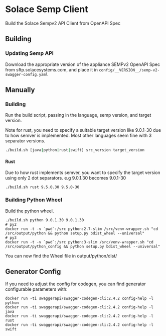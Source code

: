 # Solace Semp Client

Build the Solace Sempv2 API Client from OpenAPI Spec

## Building

### Updating Semp API

Download the appropriate version of the appliance SEMPv2 OpenAPI Spec from sftp.solacesystems.com, and place it in `config/__VERSION__/semp-v2-swagger-config.yaml`

## Manually

### Building

Run the build script, passing in the language, semp version, and target version. 

Note for rust, you need to specify a suitable target version like 9.0.1-30 due to how semver is implemented. Most other languages seem fine with 3 separator versions. 

```bash
./build.sh [java|python|rust|swift] src_version target_version
```

#### Rust

Due to how rust implements semver, you want to specify the target version using only 2 dot separators. e.g 9.0.1.30 becomes 9.0.1-30

    ./build.sh rust 9.5.0.30 9.5.0-30  

### Building Python Wheel

Build the python wheel.

    ./build.sh python 9.0.1.30 9.0.1.30
    # py2
    docker run -t -v `pwd`:/src python:2.7-slim /src/venv-wrapper.sh "cd /src/output/python && python setup.py bdist_wheel --universal"
    # py3
    docker run -t -v `pwd`:/src python:3-slim /src/venv-wrapper.sh "cd /src/output/python_config && python setup.py bdist_wheel --universal"

You can now find the Wheel file in output/python/dist/


## Generator Config

If you need to adjust the config for codegen, you can find generator configurable
parameters with:

    docker run -ti swaggerapi/swagger-codegen-cli:2.4.2 config-help -l python
    docker run -ti swaggerapi/swagger-codegen-cli:2.4.2 config-help -l java
    docker run -ti swaggerapi/swagger-codegen-cli:2.4.2 config-help -l rust
    docker run -ti swaggerapi/swagger-codegen-cli:2.4.2 config-help -l swift
